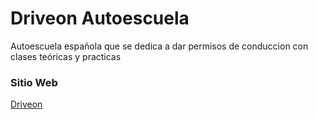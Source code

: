 # Driveon Autoescuela

Autoescuela española que se dedica a dar permisos de conduccion con clases teóricas y practicas

### Sitio Web
[Driveon](https://autoescueladriveon.com)